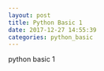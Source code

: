 ```yaml
---
layout: post
title: Python Basic 1
date: 2017-12-27 14:55:39
categories: python_basic
---
```

python basic 1